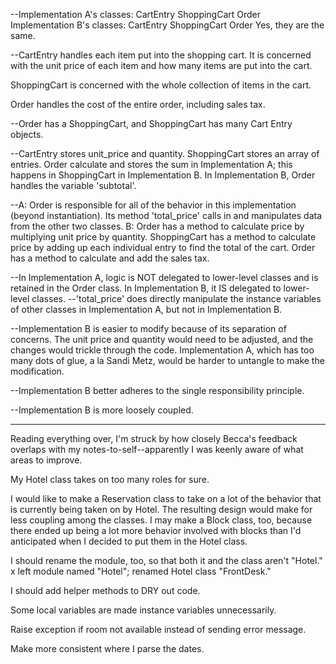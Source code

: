 --Implementation A's classes:
  CartEntry
  ShoppingCart
  Order
Implementation B's classes:
  CartEntry
  ShoppingCart
  Order
Yes, they are the same.

--CartEntry handles each item put into the shopping cart. It is concerned with the unit price of each item and how many items are put into the cart.

ShoppingCart is concerned with the whole collection of items in the cart.

Order handles the cost of the entire order, including sales tax.

--Order has a ShoppingCart, and ShoppingCart has many Cart Entry objects.

--CartEntry stores unit_price and quantity.
ShoppingCart stores an array of entries.
Order calculate and stores the sum in Implementation A; this happens in ShoppingCart in Implementation B. In Implementation B, Order handles the variable 'subtotal'.

--A: Order is responsible for all of the behavior in this implementation (beyond instantiation). Its method 'total_price' calls in and manipulates data from the other two classes.
B: Order has a method to calculate price by multiplying unit price by quantity. ShoppingCart has a method to calculate price by adding up each individual entry to find the total of the cart. Order has a method to calculate and add the sales tax.

--In Implementation A, logic is NOT delegated to lower-level classes and is retained in the Order class. In Implementation B, it IS delegated to lower-level classes.
--'total_price' does directly manipulate the instance variables of other classes in Implementation A, but not in Implementation B.

--Implementation B is easier to modify because of its separation of concerns. The unit price and quantity would need to be adjusted, and the changes would trickle through the code. Implementation A, which has too many dots of glue, a la Sandi Metz, would be harder to untangle to make the modification.

--Implementation B better adheres to the single responsibility principle.

--Implementation B is more loosely coupled.

*******************

Reading everything over, I'm struck by how closely Becca's feedback overlaps with my notes-to-self--apparently I was keenly aware of what areas to improve.

My Hotel class takes on too many roles for sure.

I would like to make a Reservation class to take on a lot of the behavior that is currently being taken on by Hotel. The resulting design would make for less coupling among the classes. I may make a Block class, too, because there ended up being a lot more behavior involved with blocks than I'd anticipated when I decided to put them in the Hotel class.

I should rename the module, too, so that both it and the class aren't "Hotel."
x left module named "Hotel"; renamed Hotel class "FrontDesk."

I should add helper methods to DRY out code.

Some local variables are made instance variables unnecessarily.

Raise exception if room not available instead of sending error message.

Make more consistent where I parse the dates.
